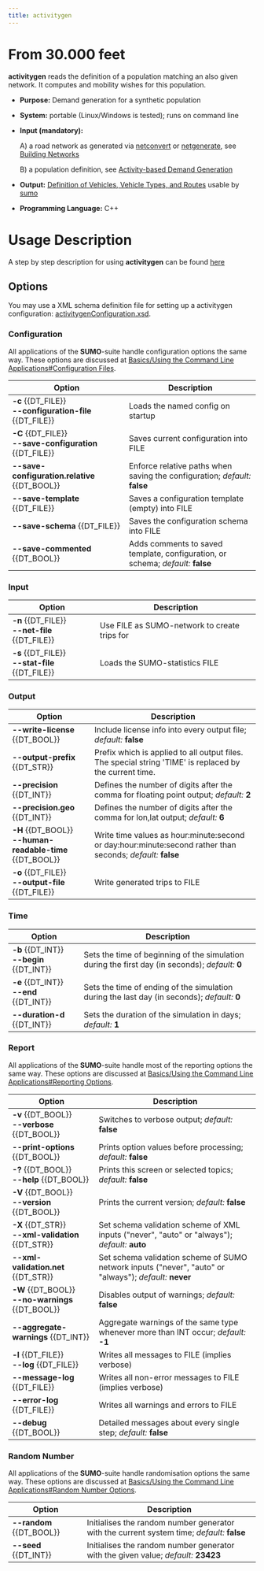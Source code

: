 ```yaml
---
title: activitygen
---
```


# From 30.000 feet

**activitygen** reads the definition of a
population matching an also given network. It computes and mobility
wishes for this population.

- **Purpose:** Demand generation for a synthetic population
- **System:** portable (Linux/Windows is tested); runs on command line
- **Input (mandatory):**

  A) a road network as generated via
  [netconvert](netconvert.md) or
  [netgenerate](netgenerate.md), see [Building Networks](index.md#network_building)

  B) a population definition, see [Activity-based Demand Generation](Demand/Activity-based_Demand_Generation.md)

- **Output:** [Definition of Vehicles, Vehicle Types, and
  Routes](Definition_of_Vehicles,_Vehicle_Types,_and_Routes.md)
  usable by [sumo](sumo.md)
- **Programming Language:** C++

# Usage Description

A step by step description for using
**activitygen** can be found [here](Demand/Activity-based_Demand_Generation.md)

## Options

You may use a XML schema definition file for setting up a activitygen
configuration:
[activitygenConfiguration.xsd](http://sumo.dlr.de/xsd/activitygenConfiguration.xsd).

### Configuration

All applications of the **SUMO**-suite handle configuration options the
same way. These options are discussed at [Basics/Using the Command Line
Applications\#Configuration Files](Basics/Using_the_Command_Line_Applications.md#configuration_files).

| Option | Description |
|--------|-------------|
| **-c** {{DT_FILE}}<br> **--configuration-file** {{DT_FILE}} | Loads the named config on startup |
| **-C** {{DT_FILE}}<br> **--save-configuration** {{DT_FILE}} | Saves current configuration into FILE |
| **--save-configuration.relative** {{DT_BOOL}} | Enforce relative paths when saving the configuration; *default:* **false** |
| **--save-template** {{DT_FILE}} | Saves a configuration template (empty) into FILE |
| **--save-schema** {{DT_FILE}} | Saves the configuration schema into FILE |
| **--save-commented** {{DT_BOOL}} | Adds comments to saved template, configuration, or schema; *default:* **false** |

### Input

| Option | Description |
|--------|-------------|
| **-n** {{DT_FILE}}<br> **--net-file** {{DT_FILE}} | Use FILE as SUMO-network to create trips for |
| **-s** {{DT_FILE}}<br> **--stat-file** {{DT_FILE}} | Loads the SUMO-statistics FILE |

### Output

| Option | Description |
|--------|-------------|
| **--write-license** {{DT_BOOL}} | Include license info into every output file; *default:* **false** |
| **--output-prefix** {{DT_STR}} | Prefix which is applied to all output files. The special string 'TIME' is replaced by the current time. |
| **--precision** {{DT_INT}} | Defines the number of digits after the comma for floating point output; *default:* **2** |
| **--precision.geo** {{DT_INT}} | Defines the number of digits after the comma for lon,lat output; *default:* **6** |
| **-H** {{DT_BOOL}}<br> **--human-readable-time** {{DT_BOOL}} | Write time values as hour:minute:second or day:hour:minute:second rather than seconds; *default:* **false** |
| **-o** {{DT_FILE}}<br> **--output-file** {{DT_FILE}} | Write generated trips to FILE |

### Time

| Option | Description |
|--------|-------------|
| **-b** {{DT_INT}}<br> **--begin** {{DT_INT}} | Sets the time of beginning of the simulation during the first day (in seconds); *default:* **0** |
| **-e** {{DT_INT}}<br> **--end** {{DT_INT}} | Sets the time of ending of the simulation during the last day (in seconds); *default:* **0** |
| **--duration-d** {{DT_INT}} | Sets the duration of the simulation in days; *default:* **1** |

### Report

All applications of the **SUMO**-suite handle most of the reporting
options the same way. These options are discussed at [Basics/Using the
Command Line Applications\#Reporting Options](Basics/Using_the_Command_Line_Applications.md#reporting_options).

| Option | Description |
|--------|-------------|
| **-v** {{DT_BOOL}}<br> **--verbose** {{DT_BOOL}} | Switches to verbose output; *default:* **false** |
| **--print-options** {{DT_BOOL}} | Prints option values before processing; *default:* **false** |
| **-?** {{DT_BOOL}}<br> **--help** {{DT_BOOL}} | Prints this screen or selected topics; *default:* **false** |
| **-V** {{DT_BOOL}}<br> **--version** {{DT_BOOL}} | Prints the current version; *default:* **false** |
| **-X** {{DT_STR}}<br> **--xml-validation** {{DT_STR}} | Set schema validation scheme of XML inputs ("never", "auto" or "always"); *default:* **auto** |
| **--xml-validation.net** {{DT_STR}} | Set schema validation scheme of SUMO network inputs ("never", "auto" or "always"); *default:* **never** |
| **-W** {{DT_BOOL}}<br> **--no-warnings** {{DT_BOOL}} | Disables output of warnings; *default:* **false** |
| **--aggregate-warnings** {{DT_INT}} | Aggregate warnings of the same type whenever more than INT occur; *default:* **-1** |
| **-l** {{DT_FILE}}<br> **--log** {{DT_FILE}} | Writes all messages to FILE (implies verbose) |
| **--message-log** {{DT_FILE}} | Writes all non-error messages to FILE (implies verbose) |
| **--error-log** {{DT_FILE}} | Writes all warnings and errors to FILE |
| **--debug** {{DT_BOOL}} | Detailed messages about every single step; *default:* **false** |

### Random Number

All applications of the **SUMO**-suite handle randomisation options the
same way. These options are discussed at [Basics/Using the Command Line
Applications\#Random Number Options](Basics/Using_the_Command_Line_Applications.md#random_number_options).

| Option | Description |
|--------|-------------|
| **--random** {{DT_BOOL}} | Initialises the random number generator with the current system time; *default:* **false** |
| **--seed** {{DT_INT}} | Initialises the random number generator with the given value; *default:* **23423** |


